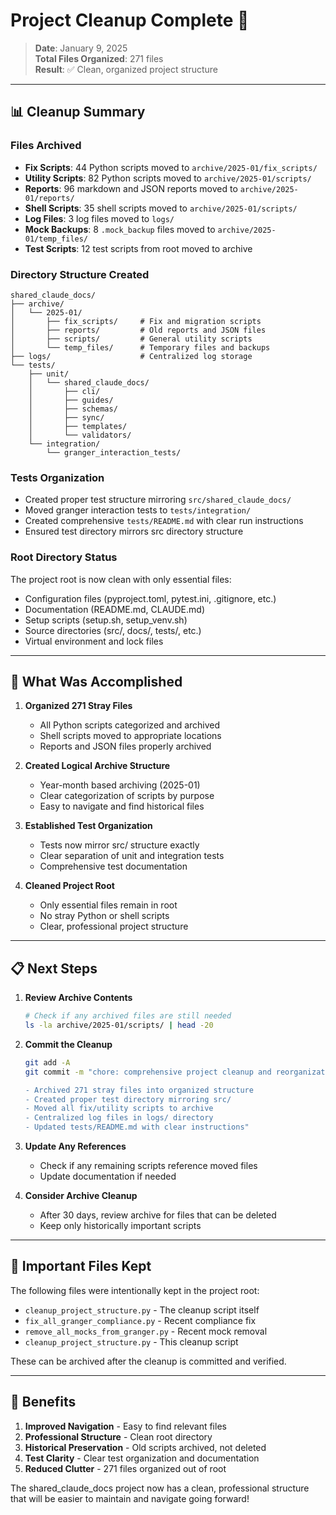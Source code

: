 # Project Cleanup Complete 🎉

> **Date**: January 9, 2025  
> **Total Files Organized**: 271 files  
> **Result**: ✅ Clean, organized project structure

---

## 📊 Cleanup Summary

### Files Archived
- **Fix Scripts**: 44 Python scripts moved to `archive/2025-01/fix_scripts/`
- **Utility Scripts**: 82 Python scripts moved to `archive/2025-01/scripts/`
- **Reports**: 96 markdown and JSON reports moved to `archive/2025-01/reports/`
- **Shell Scripts**: 35 shell scripts moved to `archive/2025-01/scripts/`
- **Log Files**: 3 log files moved to `logs/`
- **Mock Backups**: 8 `.mock_backup` files moved to `archive/2025-01/temp_files/`
- **Test Scripts**: 12 test scripts from root moved to archive

### Directory Structure Created
```
shared_claude_docs/
├── archive/
│   └── 2025-01/
│       ├── fix_scripts/     # Fix and migration scripts
│       ├── reports/         # Old reports and JSON files
│       ├── scripts/         # General utility scripts
│       └── temp_files/      # Temporary files and backups
├── logs/                    # Centralized log storage
└── tests/
    ├── unit/
    │   └── shared_claude_docs/
    │       ├── cli/
    │       ├── guides/
    │       ├── schemas/
    │       ├── sync/
    │       ├── templates/
    │       └── validators/
    └── integration/
        └── granger_interaction_tests/
```

### Tests Organization
- Created proper test structure mirroring `src/shared_claude_docs/`
- Moved granger interaction tests to `tests/integration/`
- Created comprehensive `tests/README.md` with clear run instructions
- Ensured test directory mirrors src directory structure

### Root Directory Status
The project root is now clean with only essential files:
- Configuration files (pyproject.toml, pytest.ini, .gitignore, etc.)
- Documentation (README.md, CLAUDE.md)
- Setup scripts (setup.sh, setup_venv.sh)
- Source directories (src/, docs/, tests/, etc.)
- Virtual environment and lock files

---

## 🎯 What Was Accomplished

1. **Organized 271 Stray Files**
   - All Python scripts categorized and archived
   - Shell scripts moved to appropriate locations
   - Reports and JSON files properly archived

2. **Created Logical Archive Structure**
   - Year-month based archiving (2025-01)
   - Clear categorization of scripts by purpose
   - Easy to navigate and find historical files

3. **Established Test Organization**
   - Tests now mirror src/ structure exactly
   - Clear separation of unit and integration tests
   - Comprehensive test documentation

4. **Cleaned Project Root**
   - Only essential files remain in root
   - No stray Python or shell scripts
   - Clear, professional project structure

---

## 📋 Next Steps

1. **Review Archive Contents**
   ```bash
   # Check if any archived files are still needed
   ls -la archive/2025-01/scripts/ | head -20
   ```

2. **Commit the Cleanup**
   ```bash
   git add -A
   git commit -m "chore: comprehensive project cleanup and reorganization
   
   - Archived 271 stray files into organized structure
   - Created proper test directory mirroring src/
   - Moved all fix/utility scripts to archive
   - Centralized log files in logs/ directory
   - Updated tests/README.md with clear instructions"
   ```

3. **Update Any References**
   - Check if any remaining scripts reference moved files
   - Update documentation if needed

4. **Consider Archive Cleanup**
   - After 30 days, review archive for files that can be deleted
   - Keep only historically important scripts

---

## 📝 Important Files Kept

The following files were intentionally kept in the project root:
- `cleanup_project_structure.py` - The cleanup script itself
- `fix_all_granger_compliance.py` - Recent compliance fix
- `remove_all_mocks_from_granger.py` - Recent mock removal
- `cleanup_project_structure.py` - This cleanup script

These can be archived after the cleanup is committed and verified.

---

## 🚀 Benefits

1. **Improved Navigation** - Easy to find relevant files
2. **Professional Structure** - Clean root directory
3. **Historical Preservation** - Old scripts archived, not deleted
4. **Test Clarity** - Clear test organization and documentation
5. **Reduced Clutter** - 271 files organized out of root

The shared_claude_docs project now has a clean, professional structure that will be easier to maintain and navigate going forward!